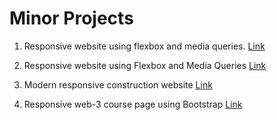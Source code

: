 # Minor Projects

1. Responsive website using flexbox and media queries. [Link](https://orange-aryn-57.tiiny.site)

2. Responsive website using Flexbox and Media Queries [Link](https://silver-lydie-14.tiiny.site)

3. Modern responsive construction website [Link](https://kannanjayachandran.github.io/construction-website/)

4. Responsive web-3 course page using Bootstrap [Link](https://kannanjayachandran.github.io/Web-3-EdTech-page/) 
